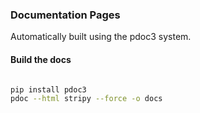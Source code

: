 ### Documentation Pages

Automatically built using the pdoc3 system.

#### Build the docs



```bash

pip install pdoc3
pdoc --html stripy --force -o docs
```
